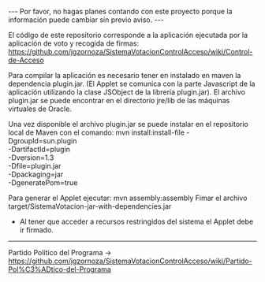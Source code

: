 --- Por favor, no hagas planes contando con este proyecto porque la información puede cambiar sin previo aviso. ---

El código de este repositorio corresponde a la aplicación ejecutada por la aplicación de voto y recogida de firmas:
https://github.com/jgzornoza/SistemaVotacionControlAcceso/wiki/Control-de-Acceso

Para compilar la aplicación es necesario tener en instalado en maven la dependencia plugin.jar.	
(El Applet se comunica con la parte Javascript de la aplicación utilizando la clase
JSObject de la librería plugin.jar). El archivo plugin.jar se puede encontrar en 
el directorio jre/lib de las máquinas virtuales de Oracle.


Una vez disponible el archivo plugin.jar se puede instalar en el repositorio 
local de Maven con el comando:
    mvn install:install-file -DgroupId=sun.plugin \
    -DartifactId=plugin \
    -Dversion=1.3 \
    -Dfile=plugin.jar \
    -Dpackaging=jar \
    -DgeneratePom=true


Para generar el Applet ejecutar:
        mvn assembly:assembly
        Fimar el archivo target/SistemaVotacion-jar-with-dependencies.jar
	

* Al tener que acceder a recursos restringidos del sistema el Applet debe ir firmado.

-------------------------------------------------------------------------------
Partido Político del Programa -> 
https://github.com/jgzornoza/SistemaVotacionControlAcceso/wiki/Partido-Pol%C3%ADtico-del-Programa
